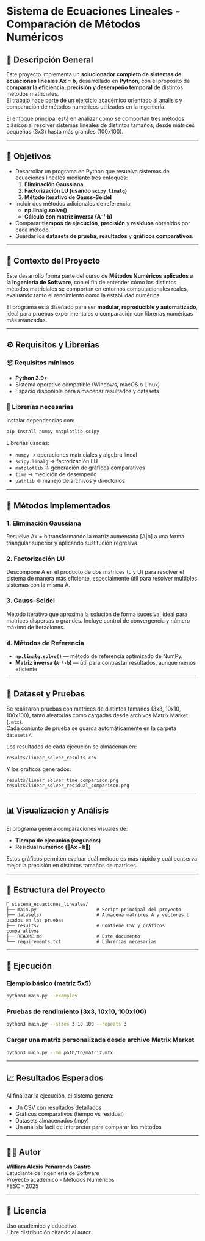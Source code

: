 # Sistema de Ecuaciones Lineales - Comparación de Métodos Numéricos

## 📘 Descripción General

Este proyecto implementa un **solucionador completo de sistemas de ecuaciones lineales Ax = b**, desarrollado en **Python**, con el propósito de **comparar la eficiencia, precisión y desempeño temporal** de distintos métodos matriciales.  
El trabajo hace parte de un ejercicio académico orientado al análisis y comparación de métodos numéricos utilizados en la ingeniería.

El enfoque principal está en analizar cómo se comportan tres métodos clásicos al resolver sistemas lineales de distintos tamaños, desde matrices pequeñas (3x3) hasta más grandes (100x100).

---

## 🎯 Objetivos

- Desarrollar un programa en Python que resuelva sistemas de ecuaciones lineales mediante tres enfoques:
  1. **Eliminación Gaussiana**
  2. **Factorización LU (usando `scipy.linalg`)**
  3. **Método iterativo de Gauss–Seidel**
- Incluir dos métodos adicionales de referencia:
  - **np.linalg.solve()**
  - **Cálculo con matriz inversa (A⁻¹·b)**
- Comparar **tiempos de ejecución**, **precisión** y **residuos** obtenidos por cada método.
- Guardar los **datasets de prueba**, **resultados** y **gráficos comparativos**.

---

## 🧠 Contexto del Proyecto

Este desarrollo forma parte del curso de **Métodos Numéricos aplicados a la Ingeniería de Software**, con el fin de entender cómo los distintos métodos matriciales se comportan en entornos computacionales reales, evaluando tanto el rendimiento como la estabilidad numérica.

El programa está diseñado para ser **modular, reproducible y automatizado**, ideal para pruebas experimentales o comparación con librerías numéricas más avanzadas.

---

## ⚙️ Requisitos y Librerías

### 📦 Requisitos mínimos
- **Python 3.9+**
- Sistema operativo compatible (Windows, macOS o Linux)
- Espacio disponible para almacenar resultados y datasets

### 🧩 Librerías necesarias
Instalar dependencias con:
```bash
pip install numpy matplotlib scipy
```

Librerías usadas:
- `numpy` → operaciones matriciales y algebra lineal
- `scipy.linalg` → factorización LU
- `matplotlib` → generación de gráficos comparativos
- `time` → medición de desempeño
- `pathlib` → manejo de archivos y directorios

---

## 🧮 Métodos Implementados

### 1. Eliminación Gaussiana
Resuelve Ax = b transformando la matriz aumentada [A|b] a una forma triangular superior y aplicando sustitución regresiva.

### 2. Factorización LU
Descompone A en el producto de dos matrices (L y U) para resolver el sistema de manera más eficiente, especialmente útil para resolver múltiples sistemas con la misma A.

### 3. Gauss–Seidel
Método iterativo que aproxima la solución de forma sucesiva, ideal para matrices dispersas o grandes. Incluye control de convergencia y número máximo de iteraciones.

### 4. Métodos de Referencia
- **`np.linalg.solve()`** — método de referencia optimizado de NumPy.
- **Matriz inversa (`A⁻¹·b`)** — útil para contrastar resultados, aunque menos eficiente.

---

## 🧪 Dataset y Pruebas

Se realizaron pruebas con matrices de distintos tamaños (3x3, 10x10, 100x100), tanto aleatorias como cargadas desde archivos Matrix Market (`.mtx`).  
Cada conjunto de prueba se guarda automáticamente en la carpeta `datasets/`.

Los resultados de cada ejecución se almacenan en:
```
results/linear_solver_results.csv
```

Y los gráficos generados:
```
results/linear_solver_time_comparison.png
results/linear_solver_residual_comparison.png
```

---

## 📊 Visualización y Análisis

El programa genera comparaciones visuales de:
- **Tiempo de ejecución (segundos)**
- **Residual numérico (‖Ax - b‖)**

Estos gráficos permiten evaluar cuál método es más rápido y cuál conserva mejor la precisión en distintos tamaños de matrices.

---

## 💾 Estructura del Proyecto

```
📂 sistema_ecuaciones_lineales/
├── main.py                      # Script principal del proyecto
├── datasets/                    # Almacena matrices A y vectores b usados en las pruebas
├── results/                     # Contiene CSV y gráficos comparativos
├── README.md                    # Este documento
└── requirements.txt             # Librerías necesarias
```

---

## 🚀 Ejecución

### Ejemplo básico (matriz 5x5)
```bash
python3 main.py --example5
```

### Pruebas de rendimiento (3x3, 10x10, 100x100)
```bash
python3 main.py --sizes 3 10 100 --repeats 3
```

### Cargar una matriz personalizada desde archivo Matrix Market
```bash
python3 main.py --mm path/to/matriz.mtx
```

---

## 📈 Resultados Esperados

Al finalizar la ejecución, el sistema genera:
- Un CSV con resultados detallados
- Gráficos comparativos (tiempo vs residual)
- Datasets almacenados (.npy)
- Un análisis fácil de interpretar para comparar los métodos

---

## 👨‍💻 Autor

**William Alexis Peñaranda Castro**  
Estudiante de Ingeniería de Software  
Proyecto académico - Métodos Numéricos  
FESC - 2025

---

## 🧾 Licencia

Uso académico y educativo.  
Libre distribución citando al autor.
